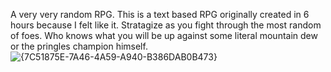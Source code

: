 A very very random RPG. This is a text based RPG originally created in 6 hours because I felt like it. Stratagize as you fight through the most random of foes. Who knows what you will be up against some literal mountain dew or the pringles champion himself.
![{7C51875E-7A46-4A59-A940-B386DAB0B473}](https://github.com/user-attachments/assets/17585059-2254-429a-b0c9-26dd262079e5)
